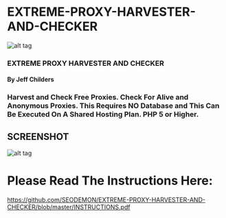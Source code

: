 # EXTREME-PROXY-HARVESTER-AND-CHECKER

![alt tag](https://github.com/SEODEMON/EXTREME-PROXY-HARVESTER-AND-CHECKER/blob/master/images/exreme.png)

### EXTREME PROXY HARVESTER AND CHECKER 
#### By Jeff Childers 

### Harvest and Check Free Proxies.  Check For Alive and Anonymous Proxies.  This Requires NO Database and This Can Be Executed On A Shared Hosting Plan.  PHP 5 or Higher. 


## SCREENSHOT

![alt tag](https://github.com/SEODEMON/EXTREME-PROXY-HARVESTER-AND-CHECKER/blob/master/images/screenshot/44.JPG)



# Please Read The Instructions Here:
https://github.com/SEODEMON/EXTREME-PROXY-HARVESTER-AND-CHECKER/blob/master/INSTRUCTIONS.pdf

